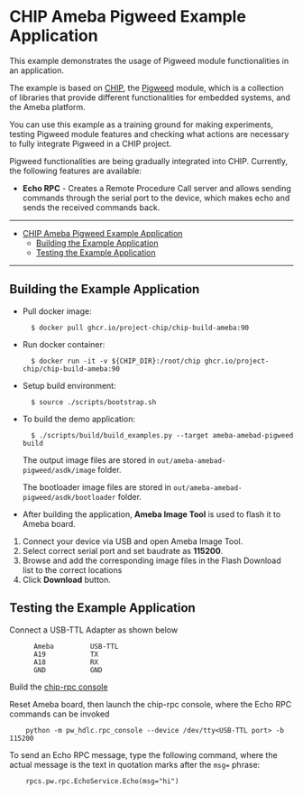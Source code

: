 # CHIP Ameba Pigweed Example Application

This example demonstrates the usage of Pigweed module functionalities in an
application.

The example is based on [CHIP](https://github.com/project-chip/connectedhomeip),
the [Pigweed](https://pigweed.googlesource.com/pigweed/pigweed) module, which is
a collection of libraries that provide different functionalities for embedded
systems, and the Ameba platform.

You can use this example as a training ground for making experiments, testing
Pigweed module features and checking what actions are necessary to fully
integrate Pigweed in a CHIP project.

Pigweed functionalities are being gradually integrated into CHIP. Currently, the
following features are available:

-   **Echo RPC** - Creates a Remote Procedure Call server and allows sending
    commands through the serial port to the device, which makes echo and sends
    the received commands back.

---

-   [CHIP Ameba Pigweed Example Application](#chip-ameba-pigweed-example-application)
    -   [Building the Example Application](#building-the-example-application)
    -   [Testing the Example Application](#testing-the-example-application)

---

## Building the Example Application

-   Pull docker image:

          $ docker pull ghcr.io/project-chip/chip-build-ameba:90

-   Run docker container:

          $ docker run -it -v ${CHIP_DIR}:/root/chip ghcr.io/project-chip/chip-build-ameba:90

-   Setup build environment:

          $ source ./scripts/bootstrap.sh

-   To build the demo application:

          $ ./scripts/build/build_examples.py --target ameba-amebad-pigweed build

    The output image files are stored in `out/ameba-amebad-pigweed/asdk/image`
    folder.

    The bootloader image files are stored in
    `out/ameba-amebad-pigweed/asdk/bootloader` folder.

-   After building the application, **Ameba Image Tool** is used to flash it to
    Ameba board.

1. Connect your device via USB and open Ameba Image Tool.
2. Select correct serial port and set baudrate as **115200**.
3. Browse and add the corresponding image files in the Flash Download list to
   the correct locations
4. Click **Download** button.

## Testing the Example Application

Connect a USB-TTL Adapter as shown below

          Ameba         USB-TTL
          A19           TX
          A18           RX
          GND           GND

Build the
[chip-rpc console](https://github.com/project-chip/connectedhomeip/tree/master/examples/common/pigweed/rpc_console)

Reset Ameba board, then launch the chip-rpc console, where the Echo RPC commands
can be invoked

        python -m pw_hdlc.rpc_console --device /dev/tty<USB-TTL port> -b 115200

To send an Echo RPC message, type the following command, where the actual
message is the text in quotation marks after the `msg=` phrase:

        rpcs.pw.rpc.EchoService.Echo(msg="hi")
